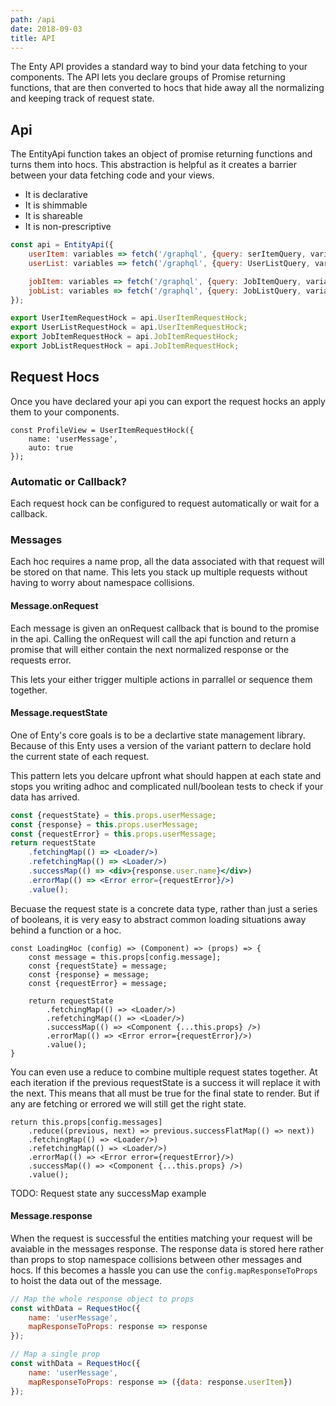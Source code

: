 ```yaml
---
path: /api
date: 2018-09-03
title: API
---
```


The Enty API provides a standard way to bind your data fetching to your components.
The API lets you declare groups of Promise returning functions, that are then converted to hocs
that hide away all the normalizing and keeping track of request state.

## Api 
The EntityApi function takes an object of promise returning functions and turns them into hocs.
This abstraction is helpful as it creates a barrier between your data fetching code and your views.

* It is declarative
* It is shimmable
* It is shareable
* It is non-prescriptive

```js
const api = EntityApi({
    userItem: variables => fetch('/graphql', {query: serItemQuery, variables}),
    userList: variables => fetch('/graphql', {query: UserListQuery, variables}),

    jobItem: variables => fetch('/graphql', {query: JobItemQuery, variables}),
    jobList: variables => fetch('/graphql', {query: JobListQuery, variables})
});

export UserItemRequestHock = api.UserItemRequestHock;
export UserListRequestHock = api.UserItemRequestHock;
export JobItemRequestHock = api.JobItemRequestHock;
export JobListRequestHock = api.JobItemRequestHock;
```

## Request Hocs
Once you have declared your api you can export the request hocks an apply them to your components.

```
const ProfileView = UserItemRequestHock({
    name: 'userMessage',
    auto: true
});
```

### Automatic or Callback? 
Each request hock can be configured to request automatically or wait for a callback.



### Messages
Each hoc requires a name prop, all the data associated with that request will be stored on that name.
This lets you stack up multiple requests without having to worry about namespace collisions.

#### Message.onRequest
Each message is given an onRequest callback that is bound to the promise in the api.
Calling the onRequest will call the api function and return a promise that will either contain 
the next normalized response or the requests error.

This lets your either trigger multiple actions in parrallel or sequence them together.


#### Message.requestState
One of Enty's core goals is to be a declartive state management library. Because of this Enty uses 
a version of the variant pattern to declare hold the current state of each request.

This pattern lets you delcare upfront what should happen at each state and stops you writing adhoc 
and complicated null/boolean tests to check if your data has arrived.


```jsx
const {requestState} = this.props.userMessage;
const {response} = this.props.userMessage;
const {requestError} = this.props.userMessage;
return requestState
    .fetchingMap(() => <Loader/>)
    .refetchingMap(() => <Loader/>)
    .successMap(() => <div>{response.user.name}</div>)
    .errorMap(() => <Error error={requestError}/>)
    .value();
```

Becuase the request state is a concrete data type, rather than just a series of booleans, it 
is very easy to abstract common loading situations away behind a function or a hoc.

```
const LoadingHoc (config) => (Component) => (props) => {
    const message = this.props[config.message];
    const {requestState} = message;
    const {response} = message;
    const {requestError} = message;

    return requestState
        .fetchingMap(() => <Loader/>)
        .refetchingMap(() => <Loader/>)
        .successMap(() => <Component {...this.props} />)
        .errorMap(() => <Error error={requestError}/>)
        .value();
}
```

You can even use a reduce to combine multiple request states together.
At each iteration if the previous requestState is a success it will replace it with the next.
This means that all must be true for the final state to render.
But if any are fetching or errored we will still get the right state.

```
return this.props[config.messages]
    .reduce((previous, next) => previous.successFlatMap(() => next))
    .fetchingMap(() => <Loader/>)
    .refetchingMap(() => <Loader/>)
    .errorMap(() => <Error error={requestError}/>)
    .successMap(() => <Component {...this.props} />)
    .value();
```

TODO: Request state any successMap example

#### Message.response
When the request is successful the entities matching your request will be avaiable in the messages response.
The response data is stored here rather than props to stop namespace collisions between other messages and hocs.
If this becomes a hassle you can use the `config.mapResponseToProps` to hoist the data out of the message.

```jsx
// Map the whole response object to props
const withData = RequestHoc({
    name: 'userMessage',
    mapResponseToProps: response => response
});

// Map a single prop
const withData = RequestHoc({
    name: 'userMessage',
    mapResponseToProps: response => ({data: response.userItem})
});

```








